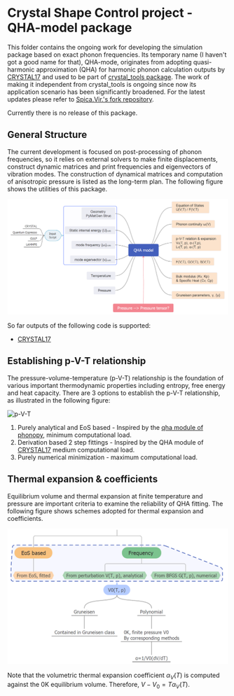 # Crystal Shape Control project - QHA-model package

This folder contains the ongoing work for developing the simulation package based on exact phonon frequencies. Its temporary name (I haven't got a good name for that), QHA-mode, originates from adopting quasi-harmonic approximation (QHA) for harmonic phonon calculation outputs by [CRYSTAL17](https://www.crystal.unito.it/index.php) and used to be part of [crystal_tools package](https://github.com/crystal-code-tools/crystal_functions). The work of making it independent from crystal_tools is ongoing since now its application scenario has been significantly broadened. For the latest updates please refer to [Spica.Vir.'s fork repository](https://github.com/Spica-Vir/crystal_shape_control/tree/main/QHA-model).

Currently there is no release of this package.

## General Structure
The current development is focused on post-processing of phonon frequencies, so it relies on external solvers to make finite displacements, construct dynamic matrices and print frequencies and eigenvectors of vibration modes. The construction of dynamical matrices and computation of anisotropic pressure is listed as the long-term plan. The following figure shows the utilities of this package. 

![utilities](_fig/utilities.png)

So far outputs of the following code is supported:

* [CRYSTAL17](https://www.crystal.unito.it/index.php)

## Establishing p-V-T relationship
The pressure-volume-temperature (p-V-T) relationship is the foundation of various important thermodynamic properties including entropy, free energy and heat capacity. There are 3 options to establish the p-V-T relationship, as illustrated in the following figure:

![p-V-T](_fig/p-V-T)

1. Purely analytical and EoS based - Inspired by the [qha module of phonopy](https://phonopy.github.io/phonopy/qha.html), minimum computational load.  
2. Derivation based 2 step fittings - Inspired by the QHA module of [CRYSTAL17](https://www.crystal.unito.it/index.php) medium computational load.  
3. Purely numerical minimization - maximum computational load.

## Thermal expansion & coefficients
Equilibrium volume and thermal expansion at finite temperature and pressure are important criteria to examine the reliability of QHA fitting. The following figure shows schemes adopted for thermal expansion and coefficients. 

![expansion](_fig/expansion.png)

Note that the volumetric thermal expansion coefficient $\alpha_{V}(T)$ is computed against the 0K equilibrium volume. Therefore, $V-V_{0}=T\alpha_{V}(T)$.